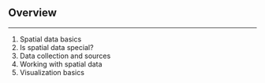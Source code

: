 ## Overview

----

1. Spatial data basics
2. Is spatial data special?
2. Data collection and sources
3. Working with spatial data
5. Visualization basics
